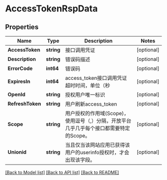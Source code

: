 # AccessTokenRspData

## Properties

Name | Type | Description | Notes
------------ | ------------- | ------------- | -------------
**AccessToken** | **string** | 接口调用凭证 | [optional] 
**Description** | **string** | 错误码描述 | [optional] 
**ErrorCode** | **int64** | 错误码 | [optional] 
**ExpiresIn** | **int64** | access_token接口调用凭证超时时间，单位（秒 | [optional] 
**OpenId** | **string** | 授权用户唯一标识 | [optional] 
**RefreshToken** | **string** | 用户刷新access_token | [optional] 
**Scope** | **string** | 用户授权的作用域(Scope)，使用逗号（,）分隔，开放平台几乎几乎每个接口都需要特定的Scope。 | [optional] 
**Unionid** | **string** | 当且仅当该网站应用已获得该用户的userinfo授权时，才会出现该字段。 | [optional] 

[[Back to Model list]](../README.md#documentation-for-models) [[Back to API list]](../README.md#documentation-for-api-endpoints) [[Back to README]](../README.md)


